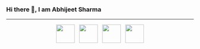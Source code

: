 ### Hi there 👋, I am Abhijeet Sharma
<hr>
<p align='center'>
<a href="https://dev.to/abhijeetsharma20"><img height="50" src="https://raw.githubusercontent.com/WaylonWalker/WaylonWalker/main/icon/dev.png"></a>&nbsp;&nbsp;
<a href="https://twitter.com/abhijeet_1309"><img height="50" src="https://github.com/WaylonWalker/WaylonWalker/blob/main/icon/twitter.png?raw=true"></a>&nbsp;&nbsp;
<a href="https://instagram.com/abhijeet_as__"><img height="50" src="https://github.com/WaylonWalker/WaylonWalker/blob/main/icon/instagram.jpg?raw=true"></a>&nbsp;&nbsp;
<a href="https://www.linkedin.com/in/abhijeet-sharma-a53a96153"><img height="50" src="https://github.com/WaylonWalker/WaylonWalker/blob/main/icon/linkedin.png?raw=true"></a>
</p>
<!--
**abhijeetsharma20/abhijeetsharma20** is a ✨ _special_ ✨ repository because its `README.md` (this file) appears on your GitHub profile.

Here are some ideas to get you started:

- 🔭 I’m currently working on ...
- 🌱 I’m currently learning ...
- 👯 I’m looking to collaborate on ...
- 🤔 I’m looking for help with ...
- 💬 Ask me about ...
- 📫 How to reach me: ...
- 😄 Pronouns: ...
- ⚡ Fun fact: ...
-->
